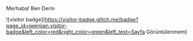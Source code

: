 Merhaba! Ben Derin




![visitor badge](https://visitor-badge.glitch.me/badge?page_id=jwenjian.visitor-badge&left_color=red&right_color=green&left_text=Sayfa Görüntülenmem)
